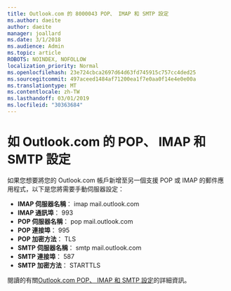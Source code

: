 ```yaml
---
title: Outlook.com 的 8000043 POP、 IMAP 和 SMTP 設定
ms.author: daeite
author: daeite
manager: joallard
ms.date: 3/1/2018
ms.audience: Admin
ms.topic: article
ROBOTS: NOINDEX, NOFOLLOW
localization_priority: Normal
ms.openlocfilehash: 23e724cbca2697d64d63fd745915c757cc4ded25
ms.sourcegitcommit: 497aceed1484af71200ea1f7e0aa0f14e4e0e00a
ms.translationtype: MT
ms.contentlocale: zh-TW
ms.lasthandoff: 03/01/2019
ms.locfileid: "30363684"
---
```

# <a name="pop-imap-and-smtp-settings-for-outlookcom"></a>如 Outlook.com 的 POP、 IMAP 和 SMTP 設定

如果您想要將您的 Outlook.com 帳戶新增至另一個支援 POP 或 IMAP 的郵件應用程式，以下是您將需要手動伺服器設定：

- **IMAP 伺服器名稱**： imap mail.outlook.com
- **IMAP 通訊埠**： 993
- **POP 伺服器名稱**： pop mail.outlook.com
- **POP 連接埠**： 995
- **POP 加密方法**： TLS
- **SMTP 伺服器名稱**： smtp mail.outlook.com
- **SMTP 連接埠**： 587
- **SMTP 加密方法**： STARTTLS

閱讀的有關[Outlook.com POP、 IMAP 和 SMTP 設定](https://go.microsoft.com/fwlink/p/?linkid=2001402&clcid=0x409)的詳細資訊。